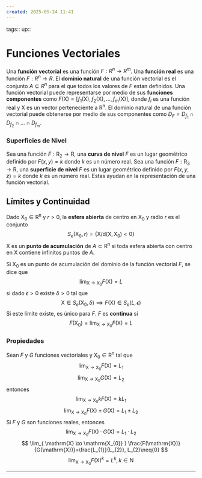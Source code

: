 ```yaml
---
created: 2025-05-24 11:41
---
```

tags::
up::
# Funciones Vectoriales
Una **función vectorial** es una función $F:R^n\to R^m$. Una **función real** es una función $F:R^n\to R$. El **dominio natural** de una función vectorial es el conjunto $A \subseteq R^n$ para el que todos los valores de $F$ estan definidos. Una función vectorial puede representarse por medio de sus **funciones componentes** como $F(\mathrm{X})=[f_{1}(\mathrm{X}),f_{2}(\mathrm{X}),\dots,f_{m}(\mathrm{X})]$, donde $f_{i}$ es una función real y $\mathrm{X}$ es un vector perteneciente a $\mathrm{R^n}$. El dominio natural de una función vectorial puede obtenerse por medio de sus componentes como $D_{F}=D_{f_{1}} \cap D_{f_{2}}\cap\dots \cap D_{f_{m}}$.

### Superficies de Nivel
Sea una función $F:\mathrm{R_{2}}\to \mathrm{R}$, una **curva de nivel** $F$ es un lugar geométrico definido por $F(x,y)=k$ donde $k$ es un número real. Sea una función $F:\mathrm{R_{3}}\to \mathrm{R}$, una **superficie de nivel** $F$ es un lugar geométrico definido por $F(x,y,z)=k$ donde $k$ es un número real. Estas ayudan en la representación de una función vectorial.

## Límites y Continuidad
Dado $\mathrm{X_{0}} \in \mathrm{R^n}$ y $r>0$, la **esfera abierta** de centro en $\mathrm{X_{0}}$ y radio $r$ es el conjunto $$
S_{e}(\mathrm{X_{0}},r)=\left\{ \mathrm{X}/\mathrm{d}(\mathrm{X},\mathrm{X_{0}})<0 \right\} 
$$
$\mathrm{X}$ es un **punto de acumulación** de $A \subset \mathrm{R^n}$ si toda esfera abierta con centro en $\mathrm{X}$ contiene infinitos puntos de $A$.

Si $\mathrm{X_{0}}$ es un punto de acumulación del dominio de la función vectorial $F$, se dice que $$
\lim_{ \mathrm{X} \to \mathrm{X_{0}} } F(\mathrm{X})=L
$$ si dado $\epsilon>0$ existe $\delta>0$ tal que $$
\mathrm{X} \in S_{e}(\mathrm{X_{0}},\delta) \implies F(\mathrm{X})\in S_{e}(L,\epsilon)
$$
Si este límite existe, es único para $F$. $F$ es **continua** si $$
F(\mathrm{X_{0}})=\lim_{ \mathrm{X} \to \mathrm{X_{0}} } F(\mathrm{X})=L
$$

### Propiedades
Sean $F$ y $G$ funciones vectoriales y $\mathrm{X_{0}} \in\mathrm{R^n}$ tal que $$
\lim_{ \mathrm{X} \to \mathrm{X_{0}} } F(\mathrm{X})=L_{1} 
$$
$$
\lim_{ \mathrm{X} \to \mathrm{X_{0}} } G(\mathrm{X})=L_{2}
$$
entonces
$$
\lim_{ \mathrm{X} \to \mathrm{X_{0}} } kF(\mathrm{X})=kL_{1}
$$
$$
\lim_{ \mathrm{X} \to \mathrm{X_{0}} } F(\mathrm{X}) \pm G(\mathrm{X}) =L_{1} \pm L_{2}
$$
Si $F$ y $G$ son funciones reales, entonces
$$
\lim_{ \mathrm{X} \to \mathrm{X_{0}} } F(\mathrm{X}) \cdot G(\mathrm{X})=L_{1}\cdot L_{2}
$$
$$
\lim_{ \mathrm{X} \to \mathrm{X_{0}} } \frac{F(\mathrm{X})}{G(\mathrm{X})}=\frac{L_{1}}{L_{2}}, L_{2}\neq{0}
$$
$$
\lim_{ \mathrm{X} \to \mathrm{X_{0}} } F(\mathrm{X})^{k}=L^{k},k\in \mathrm{N}
$$
___
